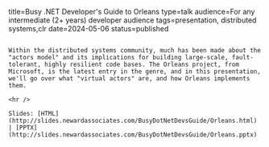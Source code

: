 title=Busy .NET Developer's Guide to Orleans
type=talk
audience=For any intermediate (2+ years) developer audience
tags=presentation, distributed systems,clr
date=2024-05-06
status=published
~~~~~~

Within the distributed systems community, much has been made about the "actors model" and its implications for building large-scale, fault-tolerant, highly resilient code bases. The Orleans project, from Microsoft, is the latest entry in the genre, and in this presentation, we'll go over what "virtual actors" are, and how Orleans implements them.
    
<hr />

Slides: [HTML](http://slides.newardassociates.com/BusyDotNetDevsGuide/Orleans.html) | [PPTX](http://slides.newardassociates.com/BusyDotNetDevsGuide/Orleans.pptx)
